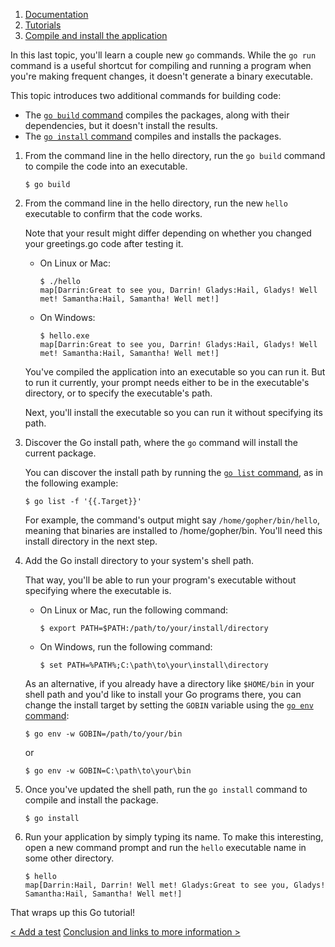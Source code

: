 1.  [Documentation](https://go.dev/doc/)
2.  [Tutorials](https://go.dev/doc/tutorial/)
3.  [Compile and install the application](https://go.dev/doc/tutorial/compile-install)

In this last topic, you'll learn a couple new `go` commands. While the `go run` command is a useful shortcut for compiling and running a program when you're making frequent changes, it doesn't generate a binary executable.

This topic introduces two additional commands for building code:

-   The [`go build` command](https://go.dev/cmd/go/#hdr-Compile_packages_and_dependencies) compiles the packages, along with their dependencies, but it doesn't install the results.
-   The [`go install` command](https://go.dev/ref/mod#go-install) compiles and installs the packages.

1.  From the command line in the hello directory, run the `go build` command to compile the code into an executable.
    
    ```
    $ go build
    ```
    
2.  From the command line in the hello directory, run the new `hello` executable to confirm that the code works.
    
    Note that your result might differ depending on whether you changed your greetings.go code after testing it.
    
    -   On Linux or Mac:
        
        ```
        $ ./hello
        map[Darrin:Great to see you, Darrin! Gladys:Hail, Gladys! Well met! Samantha:Hail, Samantha! Well met!]
        
        ```
        
    -   On Windows:
        
        ```
        $ hello.exe
        map[Darrin:Great to see you, Darrin! Gladys:Hail, Gladys! Well met! Samantha:Hail, Samantha! Well met!]
        
        ```
        
    
    You've compiled the application into an executable so you can run it. But to run it currently, your prompt needs either to be in the executable's directory, or to specify the executable's path.
    
    Next, you'll install the executable so you can run it without specifying its path.
    
3.  Discover the Go install path, where the `go` command will install the current package.
    
    You can discover the install path by running the [`go list` command](https://go.dev/cmd/go/#hdr-List_packages_or_modules), as in the following example:
    
    ```
    $ go list -f '{{.Target}}'
    
    ```
    
    For example, the command's output might say `/home/gopher/bin/hello`, meaning that binaries are installed to /home/gopher/bin. You'll need this install directory in the next step.
    
4.  Add the Go install directory to your system's shell path.
    
    That way, you'll be able to run your program's executable without specifying where the executable is.
    
    -   On Linux or Mac, run the following command:
        
        ```
        $ export PATH=$PATH:/path/to/your/install/directory
        
        ```
        
    -   On Windows, run the following command:
        
        ```
        $ set PATH=%PATH%;C:\path\to\your\install\directory
        
        ```
        
    
    As an alternative, if you already have a directory like `$HOME/bin` in your shell path and you'd like to install your Go programs there, you can change the install target by setting the `GOBIN` variable using the [`go env` command](https://go.dev/cmd/go/#hdr-Print_Go_environment_information):
    
    ```
    $ go env -w GOBIN=/path/to/your/bin
    
    ```
    
    or
    
    ```
    $ go env -w GOBIN=C:\path\to\your\bin
    
    ```
    
5.  Once you've updated the shell path, run the `go install` command to compile and install the package.
    
    ```
    $ go install
    ```
    
6.  Run your application by simply typing its name. To make this interesting, open a new command prompt and run the `hello` executable name in some other directory.
    
    ```
    $ hello
    map[Darrin:Hail, Darrin! Well met! Gladys:Great to see you, Gladys! Samantha:Hail, Samantha! Well met!]
    
    ```
    

That wraps up this Go tutorial!

[< Add a test](https://go.dev/doc/tutorial/add-a-test.html) [Conclusion and links to more information >](https://go.dev/doc/tutorial/module-conclusion.html)